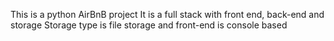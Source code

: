 This is a python AirBnB project
It is a full stack with front end, back-end and storage
Storage type is file storage and front-end is console based
